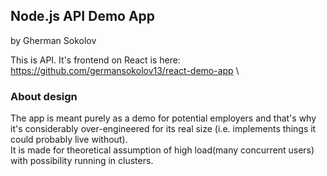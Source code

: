 ## Node.js API Demo App
by Gherman Sokolov

This is API. It's frontend on React is here:\
https://github.com/germansokolov13/react-demo-app \


### About design
The app is meant purely as a demo for potential employers and that's why it's considerably over-engineered for its real size
(i.e. implements things it could probably live without). \
It is made for theoretical assumption of high load(many concurrent users) with possibility running in clusters.
